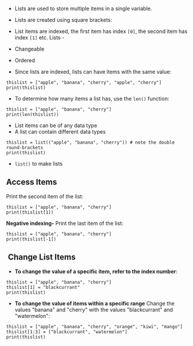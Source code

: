 - Lists are used to store multiple items in a single variable.
- Lists are created using square brackets:
- List items are indexed, the first item has index `[0]`, the second item has index `[1]` etc.
Lists - 
- Changeable
- Ordered

- Since lists are indexed, lists can have items with the same value:
```
thislist = ["apple", "banana", "cherry", "apple", "cherry"]  
print(thislist)
```

- To determine how many items a list has, use the `len()` function:
```
thislist = ["apple", "banana", "cherry"]  
print(len(thislist))
```
- List items can be of any data type
- A list can contain different data types
```
thislist = list(("apple", "banana", "cherry")) # note the double round-brackets  
print(thislist)
```
- `list()` to make lists
## Access Items
Print the second item of the list:

```
thislist = ["apple", "banana", "cherry"]  
print(thislist[1])
```
 
**Negative indexing-**
Print the last item of the list:

```
thislist = ["apple", "banana", "cherry"]  
print(thislist[-1])
```

##  Change List Items
- **To change the value of a specific item, refer to the index number**:

```
thislist = ["apple", "banana", "cherry"]  
thislist[1] = "blackcurrant"  
print(thislist)

```

- **To change the value of items within a specific range**
 Change the values "banana" and "cherry" with the values "blackcurrant" and "watermelon":
```
thislist = ["apple", "banana", "cherry", "orange", "kiwi", "mango"]  
thislist[1:3] = ["blackcurrant", "watermelon"]  
print(thislist)
```
